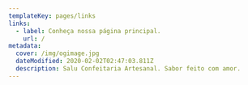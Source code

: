 ```yaml
---
templateKey: pages/links
links:
  - label: Conheça nossa página principal.
    url: /
metadata:
  cover: /img/ogimage.jpg
  dateModified: 2020-02-02T02:47:03.811Z
  description: Salu Confeitaria Artesanal. Sabor feito com amor.
---
```

